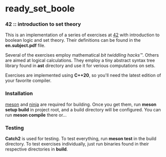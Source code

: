 # ready_set_boole
### 42 :: introduction to set theory

This is an implementation of a series of exercises at [42](https://42.fr/en/homepage/) with introduction to boolean logic and set theory.
Their definitions can be found in the __en.subject.pdf__ file.

Several of the exercises employ mathematical *bit twiddling hacks™*.
Others are aimed at logical calculations. They employ a tiny abstract syntax tree library found in **ast** directory and use it for verious computations on sets.

Exercises are implemented using **C++20**, so you'll need the latest edition of your favorite compiler.

### Installation
[meson](https://mesonbuild.com/) and [ninja](https://ninja-build.org/) are required for building. Once you get them, run **meson setup build** in project root, and a build directory will be configured. You can run **meson compile** there or...

### Testing
**Catch2** is used for testing. To test everything, run **meson test** in the build directory. To test exercises individually, just run binaries found in their respective directories in **build**.
